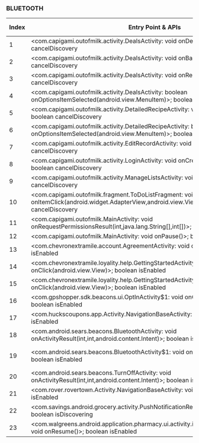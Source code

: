 ### BLUETOOTH
| Index | Entry Point & APIs | Screen shot | Resource id | Label |
| ------------- | ------------- | ------------- |-------------|-------------|
| 1 | <com.capigami.outofmilk.activity.DealsActivity: void onDestroy()>; boolean cancelDiscovery | ![](D:\COSMOS\output\py\Play_win8\Shopping\com.capigami.outofmilk\com.capigami.outofmilk.activity.DealsActivity.png) |  | |
| 2 | <com.capigami.outofmilk.activity.DealsActivity: void onBackPressed()>; boolean cancelDiscovery | ![](D:\COSMOS\output\py\Play_win8\Shopping\com.capigami.outofmilk\com.capigami.outofmilk.activity.DealsActivity.png) |  | |
| 3 | <com.capigami.outofmilk.activity.DealsActivity: void onResume()>; boolean cancelDiscovery | ![](D:\COSMOS\output\py\Play_win8\Shopping\com.capigami.outofmilk\com.capigami.outofmilk.activity.DealsActivity.png) |  | |
| 4 | <com.capigami.outofmilk.activity.DealsActivity: boolean onOptionsItemSelected(android.view.MenuItem)>; boolean cancelDiscovery | ![](D:\COSMOS\output\py\Play_win8\Shopping\com.capigami.outofmilk\com.capigami.outofmilk.activity.DealsActivity.png) |  | |
| 5 | <com.capigami.outofmilk.activity.DetailedRecipeActivity: void onBackPressed()>; boolean cancelDiscovery | ![](D:\COSMOS\output\py\Play_win8\Shopping\com.capigami.outofmilk\com.capigami.outofmilk.activity.DetailedRecipeActivity.png) |  | |
| 6 | <com.capigami.outofmilk.activity.DetailedRecipeActivity: boolean onOptionsItemSelected(android.view.MenuItem)>; boolean cancelDiscovery | ![](D:\COSMOS\output\py\Play_win8\Shopping\com.capigami.outofmilk\com.capigami.outofmilk.activity.DetailedRecipeActivity.png) |  | |
| 7 | <com.capigami.outofmilk.activity.EditRecordActivity: void onResume()>; boolean cancelDiscovery | ![](D:\COSMOS\output\py\Play_win8\Shopping\com.capigami.outofmilk\com.capigami.outofmilk.activity.EditRecordActivity.png) |  | |
| 8 | <com.capigami.outofmilk.activity.LoginActivity: void onCreate(android.os.Bundle)>; boolean cancelDiscovery | ![](D:\COSMOS\output\py\Play_win8\Shopping\com.capigami.outofmilk\com.capigami.outofmilk.activity.LoginActivity.png) |  | |
| 9 | <com.capigami.outofmilk.activity.ManageListsActivity: void onDestroy()>; boolean cancelDiscovery | ![](D:\COSMOS\output\py\Play_win8\Shopping\com.capigami.outofmilk\com.capigami.outofmilk.activity.ManageListsActivity.png) |  | |
| 10 | <com.capigami.outofmilk.fragment.ToDoListFragment: void onItemClick(android.widget.AdapterView,android.view.View,int,long)>; boolean cancelDiscovery | ![](D:\COSMOS\output\py\Play_win8\Shopping\com.capigami.outofmilk\com.capigami.outofmilk.MainActivity.png) |  | |
| 11 | <com.capigami.outofmilk.MainActivity: void onRequestPermissionsResult(int,java.lang.String[],int[])>; boolean cancelDiscovery | ![](D:\COSMOS\output\py\Play_win8\Shopping\com.capigami.outofmilk\com.capigami.outofmilk.MainActivity.png) |  | |
| 12 | <com.capigami.outofmilk.MainActivity: void onPause()>; boolean cancelDiscovery | ![](D:\COSMOS\output\py\Play_win8\Shopping\com.capigami.outofmilk\com.capigami.outofmilk.MainActivity.png) |  | |
| 13 | <com.chevronextramile.account.AgreementActivity: void onDestroy()>; boolean isEnabled | ![](D:\COSMOS\output\py\Play_win8\Shopping\com.chevronextramile\com.chevronextramile.account.AgreementActivity.png) |  | |
| 14 | <com.chevronextramile.loyality.help.GettingStartedActivity$1: void onClick(android.view.View)>; boolean isEnabled | ![](D:\COSMOS\output\py\Play_win8\Shopping\com.chevronextramile\com.chevronextramile.loyality.help.GettingStartedActivity.png) |  | |
| 15 | <com.chevronextramile.loyality.help.GettingStartedActivity: void onClick(android.view.View)>; boolean isEnabled | ![](D:\COSMOS\output\py\Play_win8\Shopping\com.chevronextramile\com.chevronextramile.loyality.help.GettingStartedActivity.png) |  | |
| 16 | <com.gpshopper.sdk.beacons.ui.OptInActivity$1: void onClick(android.view.View)>; boolean isEnabled | ![](D:\COSMOS\output\py\Play_win8\Shopping\com.footaction.footaction\com.gpshopper.sdk.beacons.ui.OptInActivity.png) |  | |
| 17 | <com.huckscoupons.app.Activity.NavigationBaseActivity: void onPause()>; boolean isEnabled | ![](D:\COSMOS\output\py\Play_win8\Shopping\com.huckscoupons.app\com.huckscoupons.app.Activity.NavigationBaseActivity.png) |  | |
| 18 | <com.android.sears.beacons.BluetoothActivity: void onActivityResult(int,int,android.content.Intent)>; boolean isEnabled | ![](D:\COSMOS\output\py\Play_win8\Shopping\com.sears.android\com.android.sears.beacons.BluetoothActivity.png) |  | |
| 19 | <com.android.sears.beacons.BluetoothActivity$1: void onClick(android.view.View)>; boolean isEnabled | ![](D:\COSMOS\output\py\Play_win8\Shopping\com.sears.android\com.android.sears.beacons.BluetoothActivity.png) | {'2131624144': <sensitive_component.SensitiveComponent.SensitiveView object at 0x0000027283CC7B00>} | |
| 20 | <com.android.sears.beacons.TurnOffActivity: void onActivityResult(int,int,android.content.Intent)>; boolean isEnabled | ![](D:\COSMOS\output\py\Play_win8\Shopping\com.sears.android\com.android.sears.beacons.TurnOffActivity.png) |  | |
| 21 | <com.rover.rovertown.Activity.NavigationBaseActivity: void onPause()>; boolean isEnabled | ![](D:\COSMOS\output\py\Play_win8\Shopping\com.rover.rovertown\com.rover.rovertown.Activity.NavigationBaseActivity.png) |  | |
| 22 | <com.savings.android.grocery.activity.PushNotificationReceiverActivity: void onStart()>; boolean isDiscovering | ![](D:\COSMOS\output\py\Play_win8\Shopping\com.savings.android.grocery\com.savings.android.grocery.activity.PushNotificationReceiverActivity.png) |  | |
| 23 | <com.walgreens.android.application.pharmacy.ui.activity.impl.PharmacyLandingActivity: void onResume()>; boolean isEnabled | ![](D:\COSMOS\output\py\Play_win8\Shopping\com.usablenet.mobile.walgreen\com.walgreens.android.application.pharmacy.ui.activity.impl.PharmacyLandingActivity.png) |  | |
